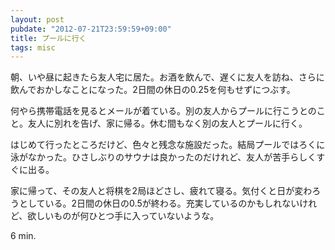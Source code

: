 ```yaml
---
layout: post
pubdate: "2012-07-21T23:59:59+09:00"
title: プールに行く
tags: misc
---
```

朝、いや昼に起きたら友人宅に居た。お酒を飲んで、遅くに友人を訪ね、さらに飲んでおかしなことになった。2日間の休日の0.25を何もせずにつぶす。

何やら携帯電話を見るとメールが着ている。別の友人からプールに行こうとのこと。友人に別れを告げ、家に帰る。休む間もなく別の友人とプールに行く。

はじめて行ったところだけど、色々と残念な施設だった。結局プールではろくに泳がなかった。ひさしぶりのサウナは良かったのだけれど、友人が苦手らしくすぐに出る。

家に帰って、その友人と将棋を2局ほどさし、疲れて寝る。気付くと日が変わろうとしている。2日間の休日の0.5が終わる。充実しているのかもしれないけれど、欲しいものが何ひとつ手に入っていないような。

6 min.
